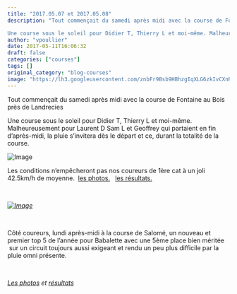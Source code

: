 ```yaml
---
title: "2017.05.07 et 2017.05.08"
description: "Tout commençait du samedi après midi avec la course de Fontaine au Bois près de Landrecies

Une course sous le soleil pour Didier T, Thierry L et moi-même. Malheureusement pour Laurent D Sam L et Geoffrey qui partaient en fin d’après-midi, la pluie s’invitera dès le départ et ce, durant la totalité de la course. "
author: "vpoullier"
date: 2017-05-11T16:06:32
draft: false
categories: ["courses"]
tags: []
original_category: "blog-courses"
image: "https://lh3.googleusercontent.com/znbFr9Bsb9HBhzgIqXLG6zkIvCXnRjhjoPo8jnKdD66ON7hHx-HKoQ402gICH9y4WeosgnrNLbZY_Ih-9zS2P72uDmIs1eNKcQBK6zLhf6NqIlDflVZSnytfTkn2n8v9JAlxMWHADe4Uy4j9w7_HHKCMrrWJCwYIldX6KXOsxqzGmxUM__9YwXZX7B2gLVtittkyMiiIDenEVfYgzP01R7h_3HvwfZ3U4U06BCvbabfFpWVpJ_R25qR1aiRVUsbXAO1lY5jRDE-cY2gqPLA-fM5AMGp0AFfv3ziQQ4bXG65w8JMV8A4B9CsFuVSjZE5Q7ozACdpS7oNWNZuICPLU76c4gRwsjxdPQ7vYq-zAfBYMB9EQ_SaaOLK6OOeCTRxBaHQGQ77rkD76tri7pSzKoAIINZ353hK7CNntMtUNL1_eVJXAPoSjLzPa6m2yHlfi5vleO0qmvq7PTBta_3fTlLPsX15rBGsGTfOPuhii2Y3kgSxx7MaA1UYFhexIfTnd9mGCssGgnTvu0hP6HqzDWRi7wvVvXIbRKvbtGXYZlVSyVziHWxWi5sf_Y_iiuB0MJDWz8IoAYtSCP-zwPT5ANKyqeQjeuCGwApRDnZEoWKqEND15wTgOdU5OCVpDt8_Y6EoPGws-pJOdxlegTQgHgQ444CTOiSuvQ1zSKQKP-gGNQN4=w200"
---
```


Tout commen&ccedil;ait du samedi apr&egrave;s midi avec la course de Fontaine au Bois pr&egrave;s de Landrecies

Une course sous le soleil pour Didier T, Thierry L et moi-m&ecirc;me. Malheureusement pour Laurent D Sam L et Geoffrey qui partaient en fin d&rsquo;apr&egrave;s-midi, la pluie s&rsquo;invitera d&egrave;s le d&eacute;part et ce, durant la totalit&eacute; de la course.&nbsp;

<!--more-->

![Image](http://www.cyclo-club-wavrin.fr/fichiers_site/a2860cyc/contenu_pages/20170506_1754230.jpg)

Les conditions n&rsquo;emp&ecirc;cheront pas nos coureurs de 1&egrave;re&nbsp;cat &agrave; un joli 42.5km/h de moyenne. &nbsp;[les photos.](https://photos.google.com/album/AF1QipMLuCimI-xXOz-P2ell6QaeURsRG8j3Fhx1kAMc)&nbsp;&nbsp;&nbsp;[les r&eacute;sultats.](http://www.cyclismeufolep5962.fr/Route/2017/FONTAINE%20AU%20BOIS/Classements.pdf)

&nbsp;

*[![Image](http://www.cyclo-club-wavrin.fr/fichiers_site/a2860cyc/contenu_pages/20170508_141048.jpg)](http://www.cyclo-club-wavrin.fr/fichiers_site/a2860cyc/contenu_pages/20170508_141048.jpg)*

*&nbsp;*

C&ocirc;t&eacute; coureurs, lundi apr&egrave;s-midi &agrave; la course de Salom&eacute;, un nouveau et premier top 5 de l&rsquo;ann&eacute;e pour Babalette avec une 5&egrave;me&nbsp;place bien m&eacute;rit&eacute;e &nbsp;sur un circuit toujours aussi exigeant et rendu un peu plus difficile par la pluie omni pr&eacute;sente.*&nbsp;*

*&nbsp;*

*[Les photos](https://photos.google.com/share/AF1QipNhW-5i91O6By0wt8AVOBDKeynItfyZwulM5QBI1qAQ0TgtM5qN6eK0wb3MWWOI3A?key=VDFDbXFjVW5DWTlEUTVRZG1FVUtZY3drQVhGNDZn)&nbsp;et&nbsp;[r&eacute;sultats](http://www.cyclismeufolep5962.fr/Route/2017/SALOME/Classements.pdf)*

*&nbsp;*